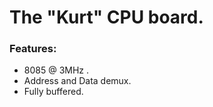 The "Kurt" CPU board.
=====================

### Features:
- 8085 @ 3MHz .
- Address and Data demux.
- Fully buffered.
